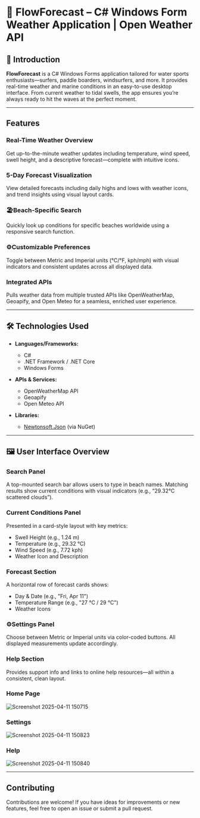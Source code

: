 # 🌊 FlowForecast – C# Windows Form Weather Application | Open Weather API

## 📌 Introduction  
**FlowForecast** is a C# Windows Forms application tailored for water sports enthusiasts—surfers, paddle boarders, windsurfers, and more. It provides real-time weather and marine conditions in an easy-to-use desktop interface. From current weather to tidal swells, the app ensures you’re always ready to hit the waves at the perfect moment.

---

## Features

### Real-Time Weather Overview  
Get up-to-the-minute weather updates including temperature, wind speed, swell height, and a descriptive forecast—complete with intuitive icons.

### 5-Day Forecast Visualization  
View detailed forecasts including daily highs and lows with weather icons, and trend insights using visual layout cards.

### 🏖Beach-Specific Search  
Quickly look up conditions for specific beaches worldwide using a responsive search function.

### ⚙Customizable Preferences  
Toggle between Metric and Imperial units (°C/°F, kph/mph) with visual indicators and consistent updates across all displayed data.

### Integrated APIs  
Pulls weather data from multiple trusted APIs like OpenWeatherMap, Geoapify, and Open Meteo for a seamless, enriched user experience.

---

## 🛠 Technologies Used

- **Languages/Frameworks:**
  - C#
  - .NET Framework / .NET Core
  - Windows Forms

- **APIs & Services:**
  - OpenWeatherMap API
  - Geoapify
  - Open Meteo API

- **Libraries:**
  - [Newtonsoft.Json](https://www.nuget.org/packages/Newtonsoft.Json/) (via NuGet)

---

## 🖼️ User Interface Overview

### Search Panel  
A top-mounted search bar allows users to type in beach names. Matching results show current conditions with visual indicators (e.g., “29.32°C scattered clouds”).

### Current Conditions Panel  
Presented in a card-style layout with key metrics:
- Swell Height (e.g., 1.24 m)
- Temperature (e.g., 29.32 °C)
- Wind Speed (e.g., 7.72 kph)
- Weather Icon and Description


### Forecast Section  
A horizontal row of forecast cards shows:
- Day & Date (e.g., "Fri, Apr 11")
- Temperature Range (e.g., "27 °C / 29 °C")
- Weather Icons

### ⚙Settings Panel  
Choose between Metric or Imperial units via color-coded buttons. All displayed measurements update accordingly.

### Help Section  
Provides support info and links to online help resources—all within a consistent, clean layout.

### Home Page
![Screenshot 2025-04-11 150715](https://github.com/user-attachments/assets/535f00bf-fcc7-4779-bba7-0de2cc797a0d)

### Settings
![Screenshot 2025-04-11 150823](https://github.com/user-attachments/assets/c775aa16-1489-4fa0-b908-92d43b368276)


### Help
![Screenshot 2025-04-11 150840](https://github.com/user-attachments/assets/93f74399-0a0e-425c-92d0-4a00a3d7d190)



---
## Contributing
Contributions are welcome! If you have ideas for improvements or new features, feel free to open an issue or submit a pull request.
